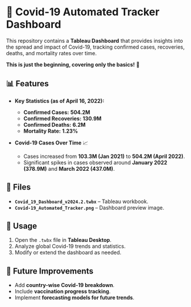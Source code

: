# 🦠 Covid-19 Automated Tracker Dashboard  

This repository contains a **Tableau Dashboard** that provides insights into the spread and impact of Covid-19, tracking confirmed cases, recoveries, deaths, and mortality rates over time.  

**This is just the beginning, covering only the basics!** 🚀  

## 📊 Features  

- **Key Statistics (as of April 16, 2022):**  
  - **Confirmed Cases:** **504.2M**  
  - **Confirmed Recoveries:** **130.9M**  
  - **Confirmed Deaths:** **6.2M**  
  - **Mortality Rate:** **1.23%**  

- **Covid-19 Cases Over Time** 📈  
  - Cases increased from **103.3M (Jan 2021)** to **504.2M (April 2022)**.  
  - Significant spikes in cases observed around **January 2022 (378.9M)** and **March 2022 (437.0M)**.  

## 📂 Files  
- **`Covid_19_Dashboard_v2024.2.twbx`** – Tableau workbook.  
- **`Covid-19_Automated_Tracker.png`** – Dashboard preview image.  

## 🚀 Usage  
1. Open the `.twbx` file in **Tableau Desktop**.  
2. Analyze global Covid-19 trends and statistics.  
3. Modify or extend the dashboard as needed.  

## 📌 Future Improvements  
- Add **country-wise Covid-19 breakdown**.  
- Include **vaccination progress tracking**.  
- Implement **forecasting models for future trends**.  
